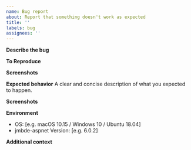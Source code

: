 ```yaml
---
name: Bug report
about: Report that something doesn't work as expected
title: ''
labels: bug
assignees: ''
---
```

**Describe the bug**

<!-- A clear and concise description of what the bug is. -->

**To Reproduce**

<!-- Steps to reproduce the behavior. -->

**Screenshots**

<!-- If applicable, add screenshots to help explain your problem. -->

**Expected behavior** A clear and concise description of what you expected to happen.

**Screenshots**

<!-- If applicable, add screenshots to help explain your problem. -->

**Environment**

<!-- Your environment is usually important for finding the cause of the bug. -->
<!-- You can get the jmbde-aspnet version by clicking `Help`->`Build Info` in the GUI. -->

-   OS: [e.g. macOS 10.15 / Windows 10 / Ubuntu 18.04]
-   jmbde-aspnet Version: [e.g. 6.0.2]

**Additional context**

<!-- Add any other context about the problem here. -->
